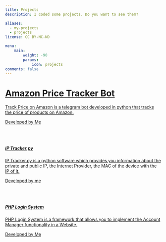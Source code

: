 ```yaml
---
title: Projects
description: I coded some projects. Do you want to see them?

aliases:
  - my-projects
  - projects
license: CC BY-NC-ND

menu:
    main: 
        weight: -90
        params:
            icon: projects
comments: false
---
```


<link rel="stylesheet" href="https://cdnjs.cloudflare.com/ajax/libs/font-awesome/6.0.0/css/all.min.css" />
<link rel="stylesheet" href="https://fonts.googleapis.com/css2?family=Inter:wght@300;400;500;600;700&display=swap" />
<link rel="stylesheet" href="https://cdn.jsdelivr.net/npm/tw-elements/dist/css/index.min.css" />
<script src="https://cdn.tailwindcss.com"></script>
<script>
  tailwind.config = {
    theme: {
      extend: {
        fontFamily: {
          sans: ['Inter', 'sans-serif'],
        },
      }
    }
  }
</script>
 <a href="https://github.com/GiovsTech/Track-Bot-Price-on-Amazon">
<div class="flex justify-center">
  <div class="flex flex-col md:flex-row md:max-w-xl rounded-lg bg-white shadow-lg">
    <div class="p-6 flex flex-col justify-start">
      <h1 class="text-gray-900 text-xl font-medium mb-2">Amazon Price Tracker Bot</h1>
      <p class="text-gray-700 text-base mb-4">
    Track Price on Amazon is a telegram bot developed in python that tracks the price of products on Amazon.
      </p>
      <p class="text-gray-600 text-xs">Developed by Me</p>
    </div>
  </div>
</div></a>

<br>
<br>

<a href="https://github.com/GiovsTech/IP-Tracker.py">
<div class="flex justify-center">
  <div class="flex flex-col md:flex-row md:max-w-xl rounded-lg bg-white shadow-lg">
    <div class="p-6 flex flex-col justify-start">
      <h5 class="text-gray-900 text-xl font-medium mb-2">IP Tracker.py</h5>
      <p class="text-gray-700 text-base mb-4">
        IP Tracker.py is a python software which provides you information about the private and public IP, the Internet Provider, the MAC of the device with the IP of it.
      </p>
      <p class="text-gray-600 text-xs">Developed by me</p>
    </div>
  </div>
</div>
</a>
<br>
<br>
 <a href="https://github.com/GiovsTech/PHP-Login-System">
<div class="flex justify-center">
  <div class="flex flex-col md:flex-row md:max-w-xl rounded-lg bg-white shadow-lg">
    <div class="p-6 flex flex-col justify-start">
      <h5 class="text-gray-900 text-xl font-medium mb-2">PHP Login System</h5>
      <p class="text-gray-700 text-base mb-4">
      PHP Login System is a framework that allows you to implement the Account Manager functionality in a Website.
      </p>
      <p class="text-gray-600 text-xs">Developed by Me</p>
    </div>
  </div>
</div>
</a>
